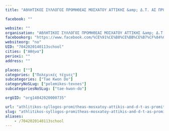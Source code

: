 ```yaml
---
title: "ΑΘΛΗΤΙΚΟΣ ΣΥΛΛΟΓΟΣ ΠΡΟΜΗΘΕΑΣ ΜΟΣΧΑΤΟΥ ΑΤΤΙΚΗΣ &amp; Δ.Τ. ΑΣ ΠΡΟΜΗΘΕΑΣ ΜΟΣΧΑΤΟΥ-Αθήνα-Tae Kwon Do"

facebook: ""

website: ""
organisation: "ΑΘΛΗΤΙΚΟΣ ΣΥΛΛΟΓΟΣ ΠΡΟΜΗΘΕΑΣ ΜΟΣΧΑΤΟΥ ΑΤΤΙΚΗΣ &amp; Δ.Τ. ΑΣ ΠΡΟΜΗΘΕΑΣ ΜΟΣΧΑΤΟΥ"
facebookorg: "https://www.facebook.com/%CE%91%CE%B8%CE%BB%CE%B7%CF%84%CE%B9%CE%BA%CF%8C%CF%82-%CE%A3%CF%8D%CE%BB%CE%BB%CE%BF%CE%B3%CE%BF%CF%82-%CE%A0%CF%81%CE%BF%CE%BC%CE%B7%CE%B8%CE%AD%CE%B1%CF%82-%CE%9C%CE%BF%CF%83%CF%87%CE%B1%CF%84%CE%BF%CF%85-152717831592723/"
websiteorg: "no"
UID: "7042020140113school"
cities: ["Αθήνα"]
perioxi: ""
address: ""

places: [""]
categories: ["Πολεμικές τέχνες"]
subcategories: ["Tae Kwon Do"]
categoryNoSLug: ["polemikes-texnes"]
subcategoriesNoSLug: ["tae-kwon-do"]

orgUID: "org14042020000735"

url: "athlitikos-syllogos-promitheas-mosxatoy-attikis-and-d-t-as-promitheas-mosxatoy-athina-tae-kwon-do/athina"
slug: "athlitikos-syllogos-promitheas-mosxatoy-attikis-and-d-t-as-promitheas-mosxatoy-athina-tae-kwon-do"
aliases:
    - /7042020140113school
---
```





